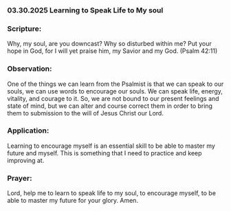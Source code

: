 ### 03.30.2025 Learning to Speak Life to My soul 

### Scripture:
Why, my soul, are you downcast?
Why so disturbed within me?
Put your hope in God,
for I will yet praise him,
my Savior and my God.
(Psalm 42:11)

### Observation:
One of the things we can learn from the Psalmist is that we can speak to our souls, we can use words to encourage our souls.
We can speak life, energy, vitality, and courage to it. So, we are not bound to our present feelings and state of mind, but we can
alter and course correct them in order to bring them to submission to the will of Jesus Christ our Lord.

### Application:
Learning to encourage myself is an essential skill to be able to master my future and myself. This is something that I need to practice and keep improving at.

### Prayer:
Lord, help me to learn to speak life to my soul, to encourage myself, to be able to master my future for your glory. Amen.

